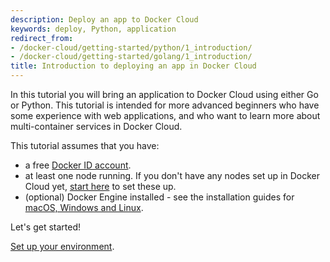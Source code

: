 ```yaml
---
description: Deploy an app to Docker Cloud
keywords: deploy, Python, application
redirect_from:
- /docker-cloud/getting-started/python/1_introduction/
- /docker-cloud/getting-started/golang/1_introduction/
title: Introduction to deploying an app in Docker Cloud
---
```


In this tutorial you will bring an application to Docker Cloud using either Go
or Python. This tutorial is intended for more advanced beginners who have some
experience with web applications, and who want to learn more about
multi-container services in Docker Cloud.

This tutorial assumes that you have:

- a free <a href="https://hub.docker.com/" target="_blank">Docker ID account</a>.
- at least one node running. If you don't have any nodes set up in Docker Cloud yet, [start here](../../getting-started/your_first_node.md) to set these up.
- (optional) Docker Engine installed - see the installation guides for <a href="https://docs.docker.com/installation/#installation" target="_blank">macOS, Windows and Linux</a>.

Let's get started!

[Set up your environment](2_set_up.md).
